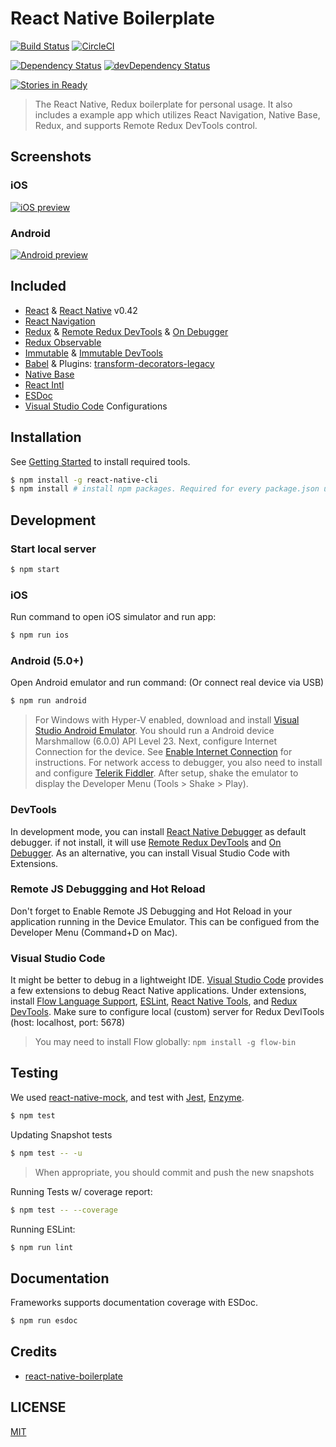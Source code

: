 # React Native Boilerplate 
[![Build Status](https://travis-ci.org/psychobolt/react-native-boilerplate.svg)](https://travis-ci.org/psychobolt/react-native-boilerplate) [![CircleCI](https://circleci.com/gh/psychobolt/react-native-boilerplate.svg?style=svg)](https://circleci.com/gh/psychobolt/react-native-boilerplate)

[![Dependency Status](https://david-dm.org/psychobolt/react-native-boilerplate.svg)](https://david-dm.org/psychobolt/react-native-boilerplate) [![devDependency Status](https://david-dm.org/psychobolt/react-native-boilerplate/dev-status.svg)](https://david-dm.org/psychobolt/react-native-boilerplate?type=dev)

[![Stories in Ready](https://badge.waffle.io/psychobolt/react-native-boilerplate.png?label=ready&title=Ready)](https://waffle.io/psychobolt/react-native-boilerplate)

> The React Native, Redux boilerplate for personal usage. It also includes a example app which utilizes React Navigation, Native Base, Redux, and supports Remote Redux DevTools control.

## Screenshots

### iOS
[![iOS preview](https://cloud.githubusercontent.com/assets/560721/25835113/29f9bc18-3431-11e7-9b02-4be8ae1c317a.png)](https://cloud.githubusercontent.com/assets/560721/25835113/29f9bc18-3431-11e7-9b02-4be8ae1c317a.png)

### Android
[![Android preview](https://cloud.githubusercontent.com/assets/560721/25835556/7dffae0a-3434-11e7-9a47-34793d91f15e.PNG)](https://cloud.githubusercontent.com/assets/560721/25835556/7dffae0a-3434-11e7-9a47-34793d91f15e.PNG)

## Included

* [React](https://github.com/facebook/react) & [React Native](https://github.com/facebook/react-native) v0.42
* [React Navigation](https://github.com/react-community/react-navigation)
* [Redux](https://github.com/reactjs/redux) & [Remote Redux DevTools](https://github.com/zalmoxisus/remote-redux-devtools) & [On Debugger](https://github.com/jhen0409/remote-redux-devtools-on-debugger)
* [Redux Observable](https://redux-observable.js.org/)
* [Immutable](https://github.com/facebook/immutable-js) & [Immutable DevTools](https://github.com/andrewdavey/immutable-devtools)
* [Babel](https://github.com/babel/babel) & Plugins: [transform-decorators-legacy](https://github.com/loganfsmyth/babel-plugin-transform-decorators-legacy)
* [Native Base](https://nativebase.io/)
* [React Intl](https://github.com/yahoo/react-intl)
* [ESDoc](https://esdoc.org/)
* [Visual Studio Code](https://code.visualstudio.com/) Configurations

## Installation

See [Getting Started](https://facebook.github.io/react-native/docs/getting-started.html) to install required tools.

```bash
$ npm install -g react-native-cli
$ npm install # install npm packages. Required for every package.json update
```

## Development

### Start local server

```bash
$ npm start
```

### iOS

Run command to open iOS simulator and run app:

```bash
$ npm run ios
```

### Android (5.0+)

Open Android emulator and run command: (Or connect real device via USB)

```bash
$ npm run android
```

> For Windows with Hyper-V enabled, download and install [Visual Studio Android Emulator](https://aka.ms/vscomemudownload). You should run a Android device Marshmallow (6.0.0) API Level 23. Next, configure Internet Connection for the device. See [Enable Internet Connection](http://blog.tpcware.com/2017/03/visual-studio-2017-android-emulation/) for instructions. For network access to debugger, you also need to install and configure [Telerik Fiddler](https://blogs.msdn.microsoft.com/visualstudioalm/2015/05/06/using-fiddler-to-monitor-network-traffic-from-the-vs-emulator-for-android/). After setup, shake the emulator to display the Developer Menu (Tools > Shake > Play).

### DevTools

In development mode, you can install [React Native Debugger](https://github.com/jhen0409/react-native-debugger) as default debugger. if not install, it will use [Remote Redux DevTools](https://github.com/zalmoxisus/remote-redux-devtools) and [On Debugger](https://github.com/jhen0409/remote-redux-devtools-on-debugger). As an alternative, you can install Visual Studio Code with Extensions.


### Remote JS Debuggging and Hot Reload

Don't forget to Enable Remote JS Debugging and Hot Reload in your application running in the Device Emulator. This can be configued from the Developer Menu (Command+D on Mac).

### Visual Studio Code

It might be better to debug in a lightweight IDE. [Visual Studio Code](https://code.visualstudio.com/) provides a few extensions to debug React Native applications. Under extensions, install [Flow Language Support](https://marketplace.visualstudio.com/items?itemName=flowtype.flow-for-vscode), [ESLint](https://marketplace.visualstudio.com/items?itemName=dbaeumer.vscode-eslint), [React Native Tools](https://marketplace.visualstudio.com/items?itemName=vsmobile.vscode-react-native), and [Redux DevTools](https://marketplace.visualstudio.com/items?itemName=jingkaizhao.vscode-redux-devtools). Make sure to configure local (custom) server for Redux DevlTools (host: localhost, port: 5678)

> You may need to install Flow globally: ```npm install -g flow-bin```

## Testing

We used [react-native-mock](https://github.com/lelandrichardson/react-native-mock), and test with [Jest](https://facebook.github.io/jest/), [Enzyme](https://github.com/airbnb/enzyme).

```bash
$ npm test
```

Updating Snapshot tests
```bash
$ npm test -- -u
```

> When appropriate, you should commit and push the new snapshots

Running Tests w/ coverage report:
```bash
$ npm test -- --coverage
```

Running ESLint:

```bash
$ npm run lint
```

## Documentation

Frameworks supports documentation coverage with ESDoc.

```bash
$ npm run esdoc
```

## Credits

* [react-native-boilerplate](https://github.com/jhen0409/react-native-boilerplate)

## LICENSE

[MIT](LICENSE)
